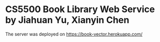 # CS5500 Book Library Web Service by Jiahuan Yu, Xianyin Chen
The server was deployed on https://book-vector.herokuapp.com/